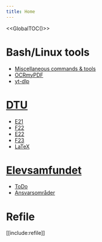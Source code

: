 ```yaml
---
title: Home
---
```


<<GlobalTOC()>>

# Bash/Linux tools

- [Miscellaneous commands & tools](linux/misc_bash) 
- [OCRmyPDF](linux/OCRmyPDF) 
- [yt-dlp](linux/yt-dlp) 

# [DTU](dtu/DTU)

- [E21](dtu/DTU#e21) 
- [F22](dtu/DTU#f22) 
- [E22](dtu/DTU#e22) 
- [F23](dtu/DTU#f23) 
- [LaTeX](dtu/DTU#latex) 

# [Elevsamfundet](elevsamfundet/index)

- [ToDo](elevsamfundet/current_todo) 
- [Ansvarsområder](linkelevsamfundet/ansvar_2023) 

# Refile

[[include:refile]] 
